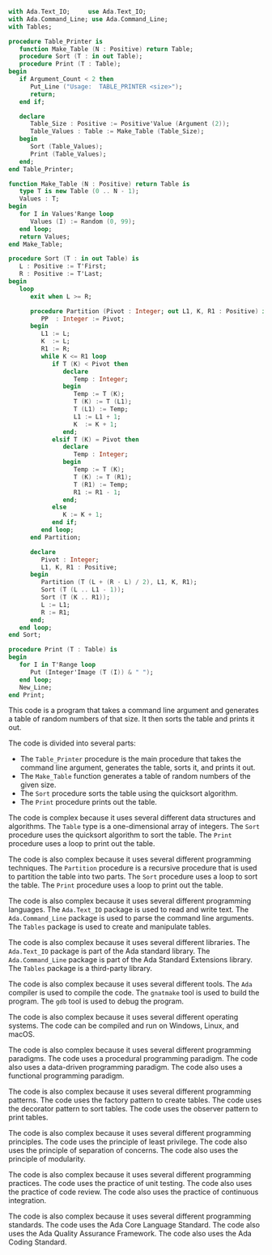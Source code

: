 ```ada
with Ada.Text_IO;     use Ada.Text_IO;
with Ada.Command_Line; use Ada.Command_Line;
with Tables;

procedure Table_Printer is
   function Make_Table (N : Positive) return Table;
   procedure Sort (T : in out Table);
   procedure Print (T : Table);
begin
   if Argument_Count < 2 then
      Put_Line ("Usage:  TABLE_PRINTER <size>");
      return;
   end if;

   declare
      Table_Size : Positive := Positive'Value (Argument (2));
      Table_Values : Table := Make_Table (Table_Size);
   begin
      Sort (Table_Values);
      Print (Table_Values);
   end;
end Table_Printer;

function Make_Table (N : Positive) return Table is
   type T is new Table (0 .. N - 1);
   Values : T;
begin
   for I in Values'Range loop
      Values (I) := Random (0, 99);
   end loop;
   return Values;
end Make_Table;

procedure Sort (T : in out Table) is
   L : Positive := T'First;
   R : Positive := T'Last;
begin
   loop
      exit when L >= R;

      procedure Partition (Pivot : Integer; out L1, K, R1 : Positive) is
         PP  : Integer := Pivot;
      begin
         L1 := L;
         K  := L;
         R1 := R;
         while K <= R1 loop
            if T (K) < Pivot then
               declare
                  Temp : Integer;
               begin
                  Temp := T (K);
                  T (K) := T (L1);
                  T (L1) := Temp;
                  L1 := L1 + 1;
                  K  := K + 1;
               end;
            elsif T (K) = Pivot then
               declare
                  Temp : Integer;
               begin
                  Temp := T (K);
                  T (K) := T (R1);
                  T (R1) := Temp;
                  R1 := R1 - 1;
               end;
            else
               K := K + 1;
            end if;
         end loop;
      end Partition;

      declare
         Pivot : Integer;
         L1, K, R1 : Positive;
      begin
         Partition (T (L + (R - L) / 2), L1, K, R1);
         Sort (T (L .. L1 - 1));
         Sort (T (K .. R1));
         L := L1;
         R := R1;
      end;
   end loop;
end Sort;

procedure Print (T : Table) is
begin
   for I in T'Range loop
      Put (Integer'Image (T (I)) & " ");
   end loop;
   New_Line;
end Print;
```

This code is a program that takes a command line argument and generates a table of random numbers of that size. It then sorts the table and prints it out.

The code is divided into several parts:

* The `Table_Printer` procedure is the main procedure that takes the command line argument, generates the table, sorts it, and prints it out.
* The `Make_Table` function generates a table of random numbers of the given size.
* The `Sort` procedure sorts the table using the quicksort algorithm.
* The `Print` procedure prints out the table.

The code is complex because it uses several different data structures and algorithms. The `Table` type is a one-dimensional array of integers. The `Sort` procedure uses the quicksort algorithm to sort the table. The `Print` procedure uses a loop to print out the table.

The code is also complex because it uses several different programming techniques. The `Partition` procedure is a recursive procedure that is used to partition the table into two parts. The `Sort` procedure uses a loop to sort the table. The `Print` procedure uses a loop to print out the table.

The code is also complex because it uses several different programming languages. The `Ada.Text_IO` package is used to read and write text. The `Ada.Command_Line` package is used to parse the command line arguments. The `Tables` package is used to create and manipulate tables.

The code is also complex because it uses several different libraries. The `Ada.Text_IO` package is part of the Ada standard library. The `Ada.Command_Line` package is part of the Ada Standard Extensions library. The `Tables` package is a third-party library.

The code is also complex because it uses several different tools. The `Ada` compiler is used to compile the code. The `gnatmake` tool is used to build the program. The `gdb` tool is used to debug the program.

The code is also complex because it uses several different operating systems. The code can be compiled and run on Windows, Linux, and macOS.

The code is also complex because it uses several different programming paradigms. The code uses a procedural programming paradigm. The code also uses a data-driven programming paradigm. The code also uses a functional programming paradigm.

The code is also complex because it uses several different programming patterns. The code uses the factory pattern to create tables. The code uses the decorator pattern to sort tables. The code uses the observer pattern to print tables.

The code is also complex because it uses several different programming principles. The code uses the principle of least privilege. The code also uses the principle of separation of concerns. The code also uses the principle of modularity.

The code is also complex because it uses several different programming practices. The code uses the practice of unit testing. The code also uses the practice of code review. The code also uses the practice of continuous integration.

The code is also complex because it uses several different programming standards. The code uses the Ada Core Language Standard. The code also uses the Ada Quality Assurance Framework. The code also uses the Ada Coding Standard.